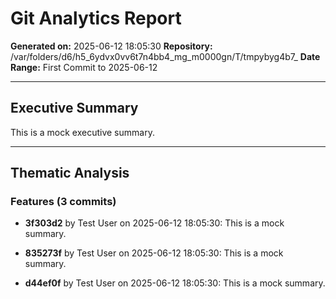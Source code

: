 # Git Analytics Report

**Generated on:** 2025-06-12 18:05:30
**Repository:** /var/folders/d6/h5_6ydvx0vv6t7n4bb4_mg_m0000gn/T/tmpybyg4b7_
**Date Range:** First Commit to 2025-06-12

---

## Executive Summary

This is a mock executive summary.

---

## Thematic Analysis


### Features (3 commits)

- **3f303d2** by Test User on 2025-06-12 18:05:30: This is a mock summary.

- **835273f** by Test User on 2025-06-12 18:05:30: This is a mock summary.

- **d44ef0f** by Test User on 2025-06-12 18:05:30: This is a mock summary.

